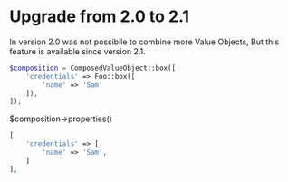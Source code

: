 # Upgrade from 2.0 to 2.1

In version 2.0 was not possibile to combine more Value Objects, But this feature is available since version 2.1.

```php
$composition = ComposedValueObject::box([
    'credentials' => Foo::box([
        'name' => 'Sam'
    ]),
]);
```

$composition->properties()
```php
[
    'credentials' => [
        'name' => 'Sam',
    ]
],
```
